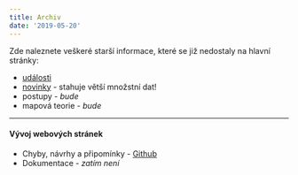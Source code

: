 ```yaml
---
title: Archiv
date: '2019-05-20'
---
```


Zde naleznete veškeré starší informace, které se již nedostaly na hlavní stránky:
* <a href="archiv/akce">události</a>  
* <a href="archiv/novinky">novinky</a> - stahuje větší množstní dat!
* postupy  - _bude_
* mapová teorie  - _bude_

---
#### Vývoj webových stránek
* Chyby, návrhy a připomínky - [Github](https://github.com/otahirs/zbm_web/issues)
* Dokumentace - _zatím není_

